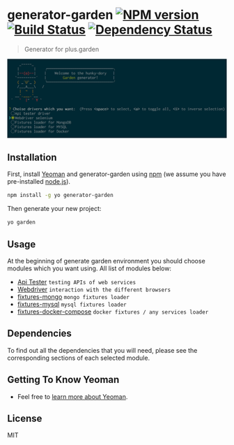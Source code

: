 # generator-garden [![NPM version][npm-image]][npm-url] [![Build Status][travis-image]][travis-url] [![Dependency Status][daviddm-image]][daviddm-url]
> Generator for plus.garden

![alt tag](https://raw.githubusercontent.com/Dsazz/generator-garden/master/title.png)

## Installation

First, install [Yeoman](http://yeoman.io) and generator-garden using [npm](https://www.npmjs.com/) (we assume you have pre-installed [node.js](https://nodejs.org/)).

```bash
npm install -g yo generator-garden
```

Then generate your new project:

```bash
yo garden
```

## Usage

At the beginning of generate garden environment you should choose modules which you want using. All list of modules below:

* [Api Tester](https://github.com/linkshare/plus.garden.api) `testing APIs of web services`
* [Webdriver](https://github.com/Dsazz/plus.garden.webdriver) `interaction with the different browsers`
* [fixtures-mongo](https://github.com/linkshare/plus.garden.fixtures-mongo) `mongo fixtures loader`
* [fixtures-mysql](https://github.com/linkshare/plus.garden.fixtures-mysql) `mysql fixtures loader`
* [fixtures-docker-compose](https://github.com/slavahatnuke/plus.garden.fixtures.docker-compose) `docker fixtures / any services loader`

## Dependencies

To find out all the dependencies that you will need, please see the corresponding sections of each selected module.

## Getting To Know Yeoman

 * Feel free to [learn more about Yeoman](http://yeoman.io/).

## License

MIT


[npm-image]: https://badge.fury.io/js/generator-garden.svg
[npm-url]: https://npmjs.org/package/generator-garden
[travis-image]: https://travis-ci.org/Dsazz/generator-garden.svg?branch=master
[travis-url]: https://travis-ci.org/Dsazz/generator-garden
[daviddm-image]: https://david-dm.org/Dsazz/generator-garden.svg?theme=shields.io
[daviddm-url]: https://david-dm.org/Dsazz/generator-garden
